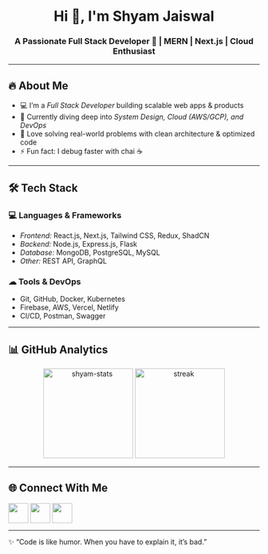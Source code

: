 <h1 align="center">Hi 👋, I'm Shyam Jaiswal</h1>
<h3 align="center">A Passionate Full Stack Developer 🚀 | MERN | Next.js | Cloud Enthusiast</h3>

---

## 🔥 About Me  
- 💻 I’m a *Full Stack Developer* building scalable web apps & products  
- 🌱 Currently diving deep into *System Design, Cloud (AWS/GCP), and DevOps*  
- 🚀 Love solving real-world problems with clean architecture & optimized code  
- ⚡ Fun fact: I debug faster with chai ☕  

---

## 🛠 Tech Stack  

### 💻 Languages & Frameworks  
- *Frontend:* React.js, Next.js, Tailwind CSS, Redux, ShadCN  
- *Backend:* Node.js, Express.js, Flask  
- *Database:* MongoDB, PostgreSQL, MySQL  
- *Other:* REST API, GraphQL  

### ☁ Tools & DevOps  
- Git, GitHub, Docker, Kubernetes  
- Firebase, AWS, Vercel, Netlify  
- CI/CD, Postman, Swagger  

---

## 📊 GitHub Analytics  

<p align="center">
  <img src="https://github-readme-stats.vercel.app/api?username=shyamjaiswal&show_icons=true&theme=radical" alt="shyam-stats" height="180"/>
  <img src="https://github-readme-streak-stats.herokuapp.com/?user=shyamjaiswal&theme=radical" alt="streak" height="180"/>
</p>

---

## 🌐 Connect With Me  

<p align="left">
<a href="https://linkedin.com/in/shyamjaiswal" target="blank"><img align="center" src="https://skillicons.dev/icons?i=linkedin" height="40"/></a>
<a href="mailto:shyamjaiswal@gmail.com"><img align="center" src="https://skillicons.dev/icons?i=gmail" height="40"/></a>
<a href="https://github.com/shyamjaiswal" target="blank"><img align="center" src="https://skillicons.dev/icons?i=github" height="40"/></a>
</p>

---

✨ “Code is like humor. When you have to explain it, it’s bad.”
